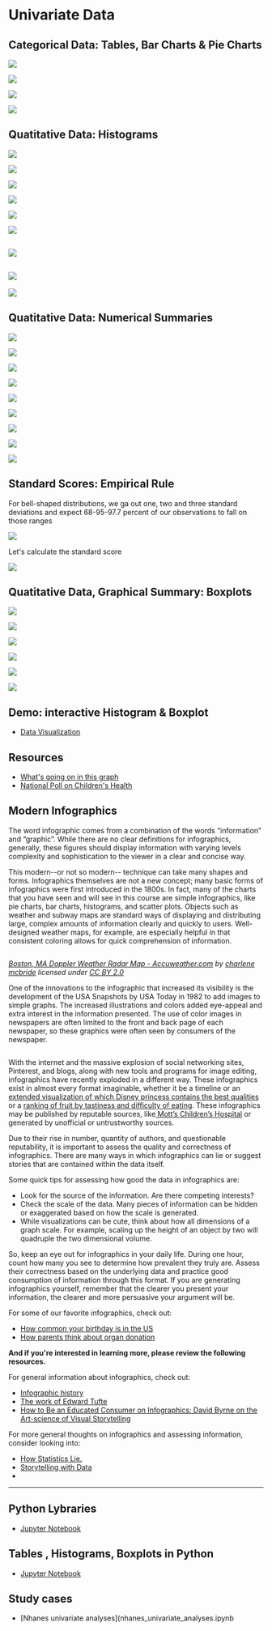 # Univariate Data
## Categorical Data: Tables, Bar Charts & Pie Charts

![](image.png)

![](image_1.png)

![](image_2.png)

![](image_3.png)

## Quatitative Data: Histograms

![](image_4.png)

![](image_5.png)

![](image_6.png)

![](image_7.png)

![](image_8.png)

![](image_9.png)

![](image_10.png)
---
![](image_11.png)
---
![](image_12.png)

## Quatitative Data: Numerical Summaries

![](image_13.png)

![](image_14.png)

![](image_15.png)

![](image_16.png)

![](image_17.png)

![](image_18.png)

![](image_19.png)

![](image_20.png)

![](image_21.png)

## Standard Scores: Empirical Rule

For bell-shaped distributions, we ga out one, two and three standard deviations and expect 68-95-97.7 percent of our observations to fall on those ranges

![](image_22.png)

Let's calculate the standard score

![](image_23.png)

## Quatitative Data, Graphical Summary: Boxplots

![](image_24.png)

![](image_25.png)

![](image_26.png)

![](image_27.png)

![](image_28.png)

![](image_29.png)

## Demo: interactive Histogram & Boxplot

* [Data Visualization](https://markkurzejaumich.shinyapps.io/bivariate_analysis/)

## Resources 
* [What's going on in this graph](https://www.nytimes.com/column/whats-going-on-in-this-graph)
* [National Poll on Children's Health](https://mottpoll.org/infographics)

## Modern Infographics
<div><p>The word infographic comes from a combination of the words “information” and “graphic”.  While there are no clear definitions for infographics, generally, these figures should display information with varying levels complexity and sophistication to the viewer in a clear and concise way.</p><p>This modern--or not so modern-- technique can take many shapes and forms.  Infographics themselves are not a new concept; many basic forms of infographics were first introduced in the 1800s.  In fact, many of the charts that you have seen and will see in this course are simple infographics, like pie charts, bar charts, histograms, and scatter plots.   Objects such as weather and subway maps are standard ways of displaying and distributing large, complex amounts of information clearly and quickly to users.  Well-designed weather maps, for example, are especially helpful in that consistent coloring allows for quick comprehension of information.</p><figure><img src="https://d3c33hcgiwev3.cloudfront.net/imageAssetProxy.v1/HEamrHuxEeiC-BK3XY5K_A_e4e1959dc81092d549aa6bf7415305d6_8140171988_f4d83b734d_n.jpg?expiry=1587600000000&amp;hmac=_avoqpVu-Rv8K4D7NiK2uSR-51p0ym_egKa1M3dMgAs" alt="" data-asset-id="HEamrHuxEeiC-BK3XY5K_A"></figure><p><a href="https://www.flickr.com/photos/ursonate/8140171988" target="_blank" rel="noopener nofollow"><em>Boston, MA Doppler Weather Radar Map - Accuweather.com</em></a><em> by </em><a href="https://www.flickr.com/photos/ursonate/" target="_blank" rel="noopener nofollow"><em>charlene mcbride</em></a><em> licensed under </em><a href="https://creativecommons.org/licenses/by/2.0/" target="_blank" rel="noopener nofollow"><em>CC BY 2.0</em></a></p><p>One of the innovations to the infographic that increased its visibility is the development of the USA Snapshots by USA Today in 1982 to add images to simple graphs.  The increased illustrations and colors added eye-appeal and extra interest in the information presented.  The use of color images in newspapers are often limited to the front and back page of each newspaper, so these graphics were often seen by consumers of the newspaper.</p><figure><img src="https://d3c33hcgiwev3.cloudfront.net/imageAssetProxy.v1/IKVcEI96EeiqggoZ56QLmg_542dbbe75f85ca6fa9b0309fdfbee0f7_USA-Today-Snapshot-for-HealthCastle.jpg?expiry=1587600000000&amp;hmac=eV1VNK5TbOIJlijqI1Rp5pJAttovOa4DMdgdSDHM6EQ" alt="" data-asset-id="IKVcEI96EeiqggoZ56QLmg"></figure><p></p><p>With the internet and the massive explosion of social networking sites, Pinterest, and blogs, along with new tools and programs for image editing, infographics have recently exploded in a different way.  These infographics exist in almost every format imaginable, whether it be a timeline or an <a href="https://www.dorkly.com/post/72753/which-fictional-princess-is-best" target="_blank" rel="noopener nofollow">extended visualization of which Disney princess contains the best qualities</a> or a <a href="https://xkcd.com/388/" target="_blank" rel="noopener nofollow">ranking of fruit by tastiness and difficulty of eating</a>.  These infographics may be published by reputable sources, like<a href="https://mottpoll.org/infographics" target="_blank" rel="noopener nofollow"> Mott’s Children’s Hospital</a> or generated by unofficial or untrustworthy sources.</p><p>Due to their rise in number, quantity of authors, and questionable reputability, it is important to assess the quality and correctness of infographics.  There are many ways in which infographics can lie or suggest stories that are contained within the data itself. </p><p>Some quick tips for assessing how good the data in infographics are:</p><ul><li>Look for the source of the information.  Are there competing interests?</li><li>Check the scale of the data. Many pieces of information can be hidden or exaggerated based on how the scale is generated.</li><li>While visualizations can be cute, think about how all dimensions of a graph scale.  For example, scaling up the height of an object by two will quadruple the two dimensional volume.</li></ul><p>So, keep an eye out for infographics in your daily life.  During one hour, count how many you see to determine how prevalent they truly are.  Assess their correctness based on the underlying data and practice good consumption of information through this format. If you are generating infographics yourself, remember that the clearer you present your information, the clearer and more persuasive your argument will be.</p><p>For some of our favorite infographics, check out:</p><ul><li><a href="http://thedailyviz.com/2016/09/17/how-common-is-your-birthday-dailyviz/" target="_blank" rel="noopener nofollow">How common your birthday is in the US</a></li><li><a href="https://mottpoll.org/infographics/2091" target="_blank" rel="noopener nofollow">How parents think about organ donation</a></li></ul><p></p><p role="heading" aria-level="5"><strong>And if you're interested in learning more, please review the following resources.</strong></p><p>For general information about infographics, check out:</p><ul><li><a href="https://www.smithsonianmag.com/history/surprising-history-infographic-180959563/" target="_blank" rel="noopener nofollow">Infographic history</a></li><li><a href="https://www.edwardtufte.com/tufte/" target="_blank" rel="noopener nofollow">The work of Edward Tufte</a></li><li><a href="https://www.brainpickings.org/index.php/2013/10/08/best-american-infographics-david-byrne/" target="_blank" rel="noopener nofollow">How to Be an Educated Consumer on Infographics: David Byrne on the Art-science of Visual Storytelling</a></li></ul><p>For more general thoughts on infographics and assessing information, consider looking into:</p><ul><li><a href="https://www.amazon.com/How-Lie-Statistics-Darrell-Huff/dp/0393310728" target="_blank" rel="noopener nofollow">How Statistics Lie.</a></li><li><a href="http://www.storytellingwithdata.com/" target="_blank" rel="noopener nofollow">Storytelling with Data</a></li><li></li></ul></div>

---
## Python Lybraries
* [Jupyter Notebook](python_libraries.ipynb)

## Tables , Histograms, Boxplots in Python
* [Jupyter Notebook](Tables_Histograms_and_Boxplots_in_Python.ipynb) 

## Study cases
* [Nhanes univariate analyses](nhanes_univariate_analyses.ipynb
